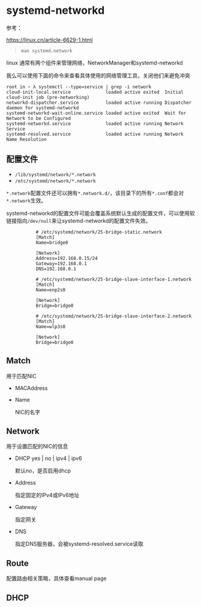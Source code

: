 # systemd-networkd

参考：

https://linux.cn/article-6629-1.html

> `man systemd.network`

linux 通常有两个组件来管理网络，NetworkManager和systemd-networkd

我么可以使用下面的命令来查看具体使用的网络管理工具，关闭他们来避免冲突

```
root in ~ λ systemctl --type=service | grep -i network
cloud-init-local.service             loaded active exited  Initial cloud-init job (pre-networking)                  
networkd-dispatcher.service          loaded active running Dispatcher daemon for systemd-networkd                   
systemd-networkd-wait-online.service loaded active exited  Wait for Network to be Configured                        
systemd-networkd.service             loaded active running Network Service                                          
systemd-resolved.service             loaded active running Network Name Resolution      
```

## 配置文件

- `/lib/systemd/network/*.network`
- `/etc/systemd/network/*.network`

`*.network`配置文件还可以拥有`*.network.d/`，该目录下的所有`*.conf`都会对`*.network`生效。

systemd-networkd的配置文件可能会覆盖系统默认生成的配置文件，可以使用软链接指向`/dev/null`来让systemd-networkd的配置文件失效。

```
           # /etc/systemd/network/25-bridge-static.network
           [Match]
           Name=bridge0

           [Network]
           Address=192.168.0.15/24
           Gateway=192.168.0.1
           DNS=192.168.0.1

           # /etc/systemd/network/25-bridge-slave-interface-1.network
           [Match]
           Name=enp2s0

           [Network]
           Bridge=bridge0

           # /etc/systemd/network/25-bridge-slave-interface-2.network
           [Match]
           Name=wlp3s0

           [Network]
           Bridge=bridge0
```

## Match

用于匹配NIC

- MACAddress

- Name

  NIC的名字

## Network

用于设置匹配的NIC的信息

- DHCP yes | no | ipv4 | ipv6

  默认no，是否启用dhcp

- Address

  指定固定的IPv4或IPv6地址

- Gateway

  指定网关

- DNS

  指定DNS服务器，会被systemd-resolved.service读取

## Route

配置路由相关策略，具体查看manual page

## DHCP
